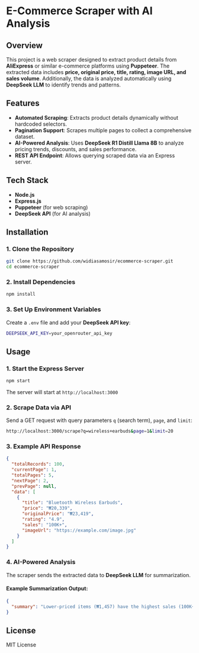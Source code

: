 # E-Commerce Scraper with AI Analysis

## Overview
This project is a web scraper designed to extract product details from **AliExpress** or similar e-commerce platforms using **Puppeteer**. The extracted data includes **price, original price, title, rating, image URL, and sales volume**. Additionally, the data is analyzed automatically using **DeepSeek LLM** to identify trends and patterns.

## Features
- **Automated Scraping**: Extracts product details dynamically without hardcoded selectors.
- **Pagination Support**: Scrapes multiple pages to collect a comprehensive dataset.
- **AI-Powered Analysis**: Uses **DeepSeek R1 Distill Llama 8B** to analyze pricing trends, discounts, and sales performance.
- **REST API Endpoint**: Allows querying scraped data via an Express server.

## Tech Stack
- **Node.js**
- **Express.js**
- **Puppeteer** (for web scraping)
- **DeepSeek API** (for AI analysis)

## Installation
### 1. Clone the Repository
```sh
git clone https://github.com/widiasamosir/ecommerce-scraper.git
cd ecommerce-scraper
```

### 2. Install Dependencies
```sh
npm install
```

### 3. Set Up Environment Variables
Create a `.env` file and add your **DeepSeek API key**:
```sh
DEEPSEEK_API_KEY=your_openrouter_api_key
```

## Usage
### 1. Start the Express Server
```sh
npm start
```
The server will start at `http://localhost:3000`

### 2. Scrape Data via API
Send a GET request with query parameters `q` (search term), `page`, and `limit`:
```sh
http://localhost:3000/scrape?q=wireless+earbuds&page=1&limit=20
```

### 3. Example API Response
```json
{
  "totalRecords": 100,
  "currentPage": 1,
  "totalPages": 5,
  "nextPage": 2,
  "prevPage": null,
  "data": [
    {
      "title": "Bluetooth Wireless Earbuds",
      "price": "₩20,339",
      "originalPrice": "₩23,419",
      "rating": "4.9",
      "sales": "100K+",
      "imageUrl": "https://example.com/image.jpg"
    }
  ]
}
```

### 4. AI-Powered Analysis
The scraper sends the extracted data to **DeepSeek LLM** for summarization.
#### Example Summarization Output:
```json
{
  "summary": "Lower-priced items (₩1,457) have the highest sales (100K+). Mid-range products (₩20K-₩50K) show moderate sales, while high-end items (₩100K+) have lower sales. Steep discounts (2-3x price cuts) indicate a strategy to attract price-sensitive buyers."
}
```

## License
MIT License

